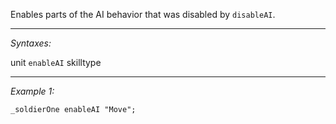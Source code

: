 Enables parts of the AI behavior that was disabled by `disableAI`.


---
*Syntaxes:*

unit `enableAI` skilltype

---
*Example 1:*

```sqf
_soldierOne enableAI "Move";
```